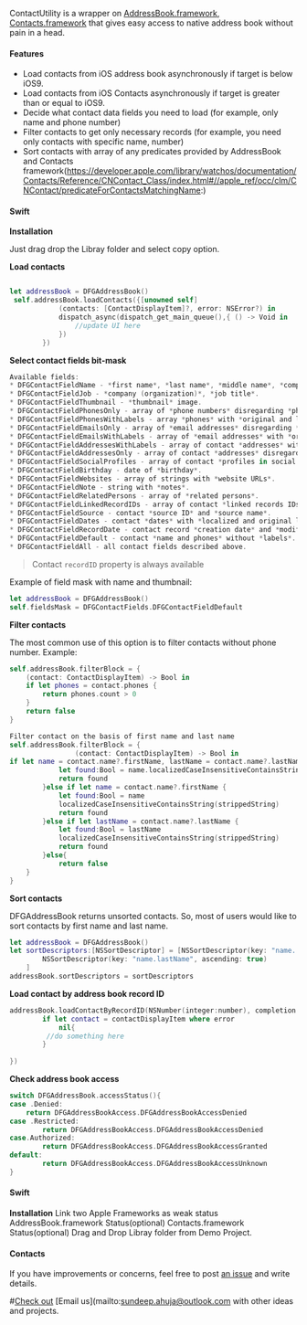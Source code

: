 ContactUtility is a wrapper on [AddressBook.framework](https://developer.apple.com/library/ios/documentation/AddressBook/Reference/AddressBook_iPhoneOS_Framework/_index.html), [Contacts.framework](https://developer.apple.com/library/watchos/documentation/Contacts/Reference/Contacts_Framework/index.html) that gives easy access to native address book without pain in a head.

#### Features
* Load contacts from iOS address book asynchronously if target is below iOS9.
* Load contacts from iOS Contacts asynchronously if target is greater than or equal to iOS9.
* Decide what contact data fields you need to load (for example, only name and phone number)
* Filter contacts to get only necessary records (for example, you need only contacts with specific name, number)
* Sort contacts with array of any predicates provided by AddressBook and Contacts framework(https://developer.apple.com/library/watchos/documentation/Contacts/Reference/CNContact_Class/index.html#//apple_ref/occ/clm/CNContact/predicateForContactsMatchingName:)

#### Swift
**Installation**

Just drag drop the Libray folder and select copy option.

**Load contacts**
```Swift

let addressBook = DFGAddressBook()
 self.addressBook.loadContacts({[unowned self]
            (contacts: [ContactDisplayItem]?, error: NSError?) in
            dispatch_async(dispatch_get_main_queue(),{ () -> Void in
                //update UI here
            })
        })

```

**Select contact fields bit-mask**
```Swift
Available fields:
* DFGContactFieldName - *first name*, *last name*, *middle name*, *composite name*.
* DFGContactFieldJob - *company (organization)*, *job title*.
* DFGContactFieldThumbnail - *thumbnail* image.
* DFGContactFieldPhonesOnly - array of *phone numbers* disregarding *phone labels*.
* DFGContactFieldPhonesWithLabels - array *phones* with *original and localized labels*.
* DFGContactFieldEmailsOnly - array of *email addresses* disregarding *email labels*.
* DFGContactFieldEmailsWithLabels - array of *email addresses* with *original and localized labels*.
* DFGContactFieldAddressesWithLabels - array of contact *addresses* with *original and localized labels*.
* DFGContactFieldAddressesOnly - array of contact *addresses* disregarding *addresses labels*.
* DFGContactFieldSocialProfiles - array of contact *profiles in social networks*.
* DFGContactFieldBirthday - date of *birthday*.
* DFGContactFieldWebsites - array of strings with *website URLs*.
* DFGContactFieldNote - string with *notes*.
* DFGContactFieldRelatedPersons - array of *related persons*.
* DFGContactFieldLinkedRecordIDs - array of contact *linked records IDs*.
* DFGContactFieldSource - contact *source ID* and *source name*.
* DFGContactFieldDates - contact *dates* with *localized and original labels*.
* DFGContactFieldRecordDate - contact record *creation date* and *modification date*.
* DFGContactFieldDefault - contact *name and phones* without *labels*.
* DFGContactFieldAll - all contact fields described above.

```

> Contact `recordID` property is always available

Example of field mask with name and thumbnail:
```Swift
let addressBook = DFGAddressBook()
self.fieldsMask = DFGContactFields.DFGContactFieldDefault

```

**Filter contacts**

The most common use of this option is to filter contacts without phone number. Example:
```swift
self.addressBook.filterBlock = {
    (contact: ContactDisplayItem) -> Bool in
    if let phones = contact.phones {
        return phones.count > 0
    }
    return false
}

Filter contact on the basis of first name and last name
self.addressBook.filterBlock = {
                (contact: ContactDisplayItem) -> Bool in
if let name = contact.name?.firstName, lastName = contact.name?.lastName {
            let found:Bool = name.localizedCaseInsensitiveContainsString(strippedString) || lastName.localizedCaseInsensitiveContainsString(strippedString)
            return found
        }else if let name = contact.name?.firstName {
            let found:Bool = name
            localizedCaseInsensitiveContainsString(strippedString)
            return found
        }else if let lastName = contact.name?.lastName {
            let found:Bool = lastName
            localizedCaseInsensitiveContainsString(strippedString)
            return found
        }else{
            return false
    }
}

```

**Sort contacts**

DFGAddressBook returns unsorted contacts. So, most of users would like to sort contacts by first name and last name.
```Swift
let addressBook = DFGAddressBook()
let sortDescriptors:[NSSortDescriptor] = [NSSortDescriptor(key: "name.        firstName", ascending: true),
        NSSortDescriptor(key: "name.lastName", ascending: true)
    ]
addressBook.sortDescriptors = sortDescriptors
```

**Load contact by address book record ID**
```Swift
addressBook.loadContactByRecordID(NSNumber(integer:number), completion: {[unowned self] (contactDisplayItem, error) -> Void in
        if let contact = contactDisplayItem where error
            nil{
         //do something here
        }
                    
})

```


**Check address book access**
```Swift
switch DFGAddressBook.accessStatus(){
case .Denied:
    return DFGAddressBookAccess.DFGAddressBookAccessDenied
case .Restricted:
        return DFGAddressBookAccess.DFGAddressBookAccessDenied
case.Authorized:
        return DFGAddressBookAccess.DFGAddressBookAccessGranted
default:
        return DFGAddressBookAccess.DFGAddressBookAccessUnknown
}
```

#### Swift
**Installation**
Link two Apple Frameworks as weak status
AddressBook.framework   Status(optional)
Contacts.framework      Status(optional)
Drag and Drop Libray folder from Demo Project.
#### Contacts

If you have improvements or concerns, feel free to post [an issue](https://xyz.com/issues) and write details.

#[Check out](https://xyz.com/ContactUtility) 
[Email us](mailto:sundeep.ahuja@outlook.com with other ideas and projects.
